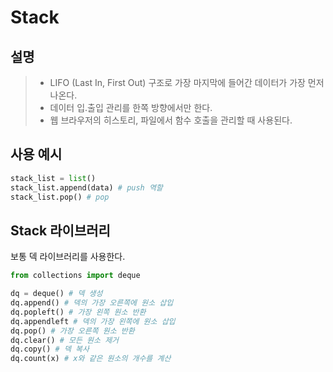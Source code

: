 # Stack

## 설명

> - LIFO (Last In, First Out) 구조로 가장 마지막에 들어간 데이터가 가장 먼저 나온다.
> - 데이터 입.출입 관리를 한쪽 방향에서만 한다.
> - 웹 브라우저의 히스토리, 파일에서 함수 호출을 관리할 때 사용된다.

## 사용 예시

```python
stack_list = list()
stack_list.append(data) # push 역할
stack_list.pop() # pop
```

## Stack 라이브러리

보통 덱 라이브러리를 사용한다.

```python
from collections import deque

dq = deque() # 덱 생성
dq.append() # 덱의 가장 오른쪽에 원소 삽입
dq.popleft() # 가장 왼쪽 원소 반환
dq.appendleft # 덱의 가장 왼쪽에 원소 삽입
dq.pop() # 가장 오른쪽 원소 반환
dq.clear() # 모든 원소 제거
dq.copy() # 덱 복사
dq.count(x) # x와 같은 원소의 개수를 계산
```
